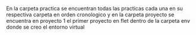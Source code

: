 En la carpeta practica se encuentran todas las practicas cada una en su respectiva carpeta en orden cronologico
y en la carpeta proyecto se encuentra en proyecto 1 el primer proyecto en flet dentro de la carpeta env donde se creo el entorno virtual
